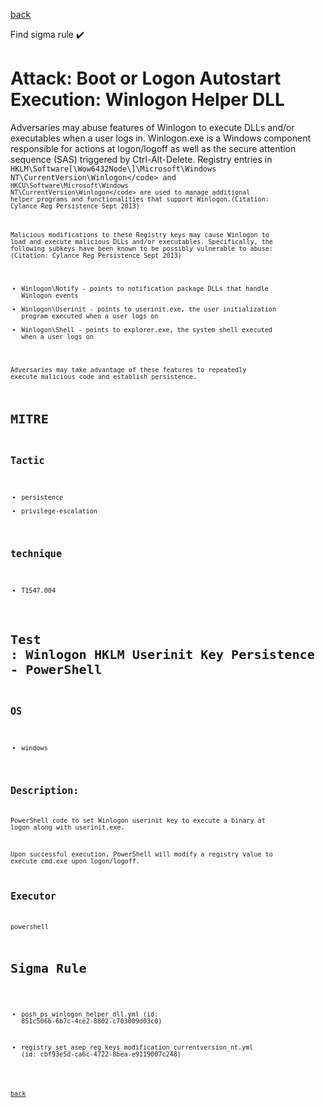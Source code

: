 
[back](../index.md)

Find sigma rule :heavy_check_mark: 

# Attack: Boot or Logon Autostart Execution: Winlogon Helper DLL 

Adversaries may abuse features of Winlogon to execute DLLs and/or executables when a user logs in. Winlogon.exe is a Windows component responsible for actions at logon/logoff as well as the secure attention sequence (SAS) triggered by Ctrl-Alt-Delete. Registry entries in <code>HKLM\Software[\\Wow6432Node\\]\Microsoft\Windows NT\CurrentVersion\Winlogon\</code> and <code>HKCU\Software\Microsoft\Windows NT\CurrentVersion\Winlogon\</code> are used to manage additional helper programs and functionalities that support Winlogon.(Citation: Cylance Reg Persistence Sept 2013) 

Malicious modifications to these Registry keys may cause Winlogon to load and execute malicious DLLs and/or executables. Specifically, the following subkeys have been known to be possibly vulnerable to abuse: (Citation: Cylance Reg Persistence Sept 2013)

* Winlogon\Notify - points to notification package DLLs that handle Winlogon events
* Winlogon\Userinit - points to userinit.exe, the user initialization program executed when a user logs on
* Winlogon\Shell - points to explorer.exe, the system shell executed when a user logs on

Adversaries may take advantage of these features to repeatedly execute malicious code and establish persistence.

# MITRE
## Tactic
  - persistence
  - privilege-escalation


## technique
  - T1547.004


# Test : Winlogon HKLM Userinit Key Persistence - PowerShell
## OS
  - windows


## Description:
PowerShell code to set Winlogon userinit key to execute a binary at logon along with userinit.exe.

Upon successful execution, PowerShell will modify a registry value to execute cmd.exe upon logon/logoff.


## Executor
powershell

# Sigma Rule
 - posh_ps_winlogon_helper_dll.yml (id: 851c506b-6b7c-4ce2-8802-c703009d03c0)

 - registry_set_asep_reg_keys_modification_currentversion_nt.yml (id: cbf93e5d-ca6c-4722-8bea-e9119007c248)



[back](../index.md)
